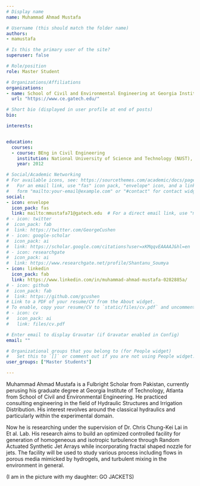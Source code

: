 ```yaml
---
# Display name
name: Muhammad Ahmad Mustafa 

# Username (this should match the folder name)
authors:
- mamustafa

# Is this the primary user of the site?
superuser: false

# Role/position
role: Master Student

# Organizations/Affiliations
organizations:
- name: School of Civil and Environmental Engineering at Georgia Institute of Technology
  url: "https://www.ce.gatech.edu/"

# Short bio (displayed in user profile at end of posts)
bio: 

interests:


education:
  courses:
  - course: BEng in Civil Engineering
    institution: National University of Science and Technology (NUST), Islamabad.
    year: 2012

# Social/Academic Networking
# For available icons, see: https://sourcethemes.com/academic/docs/page-builder/#icons
#   For an email link, use "fas" icon pack, "envelope" icon, and a link in the
#   form "mailto:your-email@example.com" or "#contact" for contact widget.
social:
- icon: envelope
  icon_pack: fas
  link: mailto:mmustafa71@gatech.edu  # For a direct email link, use "mailto:test@example.org".
# - icon: twitter
#  icon_pack: fab
#  link: https://twitter.com/GeorgeCushen
# - icon: google-scholar
#  icon_pack: ai
#  link: https://scholar.google.com/citations?user=xKMqqvEAAAAJ&hl=en
# - icon: researchgate
#  icon_pack: ai
#  link: https://www.researchgate.net/profile/Shantanu_Soumya
- icon: linkedin
  icon_pack: fab
  link: https://www.linkedin.com/in/muhammad-ahmad-mustafa-0282885a/
# - icon: github
#  icon_pack: fab
#  link: https://github.com/gcushen
# Link to a PDF of your resume/CV from the About widget.
# To enable, copy your resume/CV to `static/files/cv.pdf` and uncomment the lines below.
# - icon: cv
#   icon_pack: ai
#   link: files/cv.pdf

# Enter email to display Gravatar (if Gravatar enabled in Config)
email: ""

# Organizational groups that you belong to (for People widget)
#   Set this to `[]` or comment out if you are not using People widget.
user_groups: ["Master Students"]

---
```


Muhammad Ahmad Mustafa is a Fulbright Scholar from Pakistan, currently perusing his graduate degree at Georgia Institute of Technology, Atlanta from School of Civil and Environmental Engineering. He practiced consulting engineering in the field of Hydraulic Structures and Irrigation Distribution. His interest revolves around the classical hydraulics and particularly within the experimental domain.

Now he is researching under the supervision of Dr. Chris Chung-Kei Lai in Et al. Lab. His research aims to build an optimized controlled facility for generation of homogeneous and isotropic turbulence through Random Actuated Synthetic Jet Arrays while incorporating fractal shaped nozzle for jets. The facility will be used to study various process including flows in porous media mimicked by hydrogels, and turbulent mixing in the environment in general. 

(I am in the picture with my daughter: GO JACKETS)    



